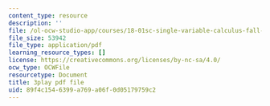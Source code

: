 ```yaml
---
content_type: resource
description: ''
file: /ol-ocw-studio-app/courses/18-01sc-single-variable-calculus-fall-2010/89f4c1546399a769a06f0d05179759c2_aeXp1zC6Hls.pdf
file_size: 53942
file_type: application/pdf
learning_resource_types: []
license: https://creativecommons.org/licenses/by-nc-sa/4.0/
ocw_type: OCWFile
resourcetype: Document
title: 3play pdf file
uid: 89f4c154-6399-a769-a06f-0d05179759c2
---
```


